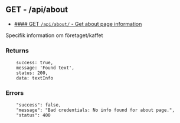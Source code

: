 ## GET - /api/about

* [#### GET    `/api/about/`                              - Get about page information](https://github.com/Jaerker/AirBeanz-API-individual/blob/main/documentation/aboutDocumentation.md#get---apiabout)

Specifik information om företaget/kaffet

### Returns
```
    success: true,
    message: 'Found text',
    status: 200,
    data: textInfo
```

### Errors
``` 
	"success": false,
	"message": "Bad credentials: No info found for about page.",
	"status": 400
	
```


